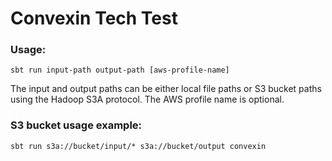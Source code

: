 # Convexin Tech Test

### Usage:
```
sbt run input-path output-path [aws-profile-name]
```

The input and output paths can be either local file paths or S3 bucket paths using the
Hadoop S3A protocol. The AWS profile name is optional.

### S3 bucket usage example:
```
sbt run s3a://bucket/input/* s3a://bucket/output convexin
```